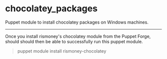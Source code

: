 chocolatey_packages
===================

Puppet module to install chocolatey packages on Windows machines.


---------------------------------------------------------------------


Once you install rismoney's chocolatey module from the Puppet Forge, should should then be able to successfully run 
this puppet module.



> puppet module install rismoney-chocolatey
